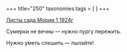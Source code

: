 +++
title="250"
taxonomies.tags = [
]
+++


[Листы сада Мории 1 1924г](/agni/1924)




Сумерки не вечны — нужно пургу пережить.   



Нужно уметь спешить — пылайте!   


